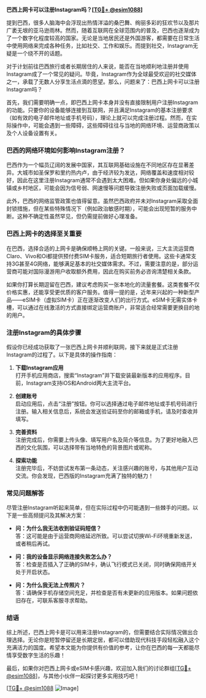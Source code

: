 **巴西上网卡可以注册Instagram吗？[[TG💪+ @esim1088](https://t.me/s/esim1088)]**

提到巴西，很多人脑海中会浮现出热情洋溢的桑巴舞、绚丽多彩的狂欢节以及那片广袤无垠的亚马逊雨林。然而，随着互联网在全球范围内的普及，巴西也逐渐成为了一个数字化程度较高的国家。无论是当地居民还是外国游客，都需要在日常生活中使用网络来完成各种任务，比如社交、工作和娱乐。而提到社交，Instagram无疑是一个绕不开的话题。

对于计划前往巴西旅行或者长期居住的人来说，能否在当地顺利地注册并使用Instagram成了一个常见的疑问。毕竟，Instagram作为全球最受欢迎的社交媒体之一，承载了无数人分享生活点滴的愿望。那么，问题来了：巴西上网卡可以注册Instagram吗？

首先，我们需要明确一点，即巴西上网卡本身并没有直接限制用户注册Instagram的功能。只要你的设备能够连接到互联网，并且满足Instagram的基本注册要求（如有效的电子邮件地址或手机号码），理论上就可以完成注册过程。然而，在实际操作中，可能会遇到一些障碍，这些障碍往往与当地的网络环境、运营商政策以及个人设备设置有关。

### **巴西的网络环境如何影响Instagram注册？**

巴西作为一个幅员辽阔的发展中国家，其互联网基础设施在不同地区存在显著差异。大城市如圣保罗和里约热内卢，由于经济较为发达，网络覆盖和速度相对较好，因此在这里注册Instagram通常不会遇到太大困难。但如果你身处偏远的小城镇或乡村地区，可能会因为信号弱、网速慢等问题导致注册失败或页面加载缓慢。

此外，巴西的网络监管政策也值得留意。虽然巴西政府并未对Instagram采取全面封锁措施，但在某些特殊情况下（例如政治敏感时期），可能会出现短暂的服务中断。这种不确定性虽然罕见，但仍需提前做好心理准备。

### **巴西上网卡的选择至关重要**

在巴西，选择合适的上网卡是确保顺畅上网的关键。一般来说，三大主流运营商Claro、Vivo和Oi都提供预付费SIM卡服务，适合短期旅行者使用。这些卡通常支持3G甚至4G网络，能够满足基本的社交媒体需求。不过，需要注意的是，部分运营商可能对国际漫游用户收取额外费用，因此在购买前务必咨询清楚相关条款。

如果你打算长期逗留在巴西，建议考虑购买一张本地化的流量套餐。这类套餐不仅价格实惠，还能享受更优质的客户服务。值得一提的是，近年来兴起的一种新型产品——eSIM卡（虚拟SIM卡）正在逐渐改变人们的出行方式。eSIM卡无需实体卡槽，可以通过在线激活的方式直接绑定运营商账户，非常适合经常需要更换目的地的用户。

### **注册Instagram的具体步骤**

假设你已经成功获取了一张巴西上网卡并顺利联网，接下来就是正式注册Instagram的过程了。以下是具体的操作指南：

1. **下载Instagram应用**  
   打开手机应用商店，搜索“Instagram”并下载安装最新版本的应用程序。目前，Instagram支持iOS和Android两大主流平台。

2. **创建账号**  
   启动应用后，点击“注册”按钮。你可以选择通过电子邮件地址或手机号码进行注册。输入相关信息后，系统会发送验证码至你的邮箱或手机，请及时查收并填写。

3. **完善资料**  
   注册完成后，你需要上传头像、填写用户名及简介等信息。为了更好地融入巴西的文化氛围，可以选择带有当地特色的背景图片或昵称。

4. **探索功能**  
   注册完毕后，不妨尝试发布第一条动态，关注感兴趣的账号，与其他用户互动交流。你会发现，巴西版的Instagram充满了独特的魅力！

### **常见问题解答**

尽管注册Instagram听起来简单，但在实际过程中仍可能遇到一些棘手的问题。以下是一些高频提问及其解决方案：

- **问：为什么我无法收到验证码短信？**  
  答：这可能是由于运营商网络延迟所致。可以尝试切换Wi-Fi环境重新发送，或者稍后再试。

- **问：我的设备显示网络连接失败怎么办？**  
  答：检查是否插入了正确的SIM卡，确认飞行模式已关闭，同时确保网络开关处于开启状态。

- **问：为什么我无法上传照片？**  
  答：请确保手机存储空间充足，并检查是否有未更新的应用版本。如果问题依旧存在，可联系客服寻求帮助。

### **结语**

综上所述，巴西上网卡是可以用来注册Instagram的，但需要结合实际情况做出合理选择。无论你是短暂停留还是长期定居，都可以借助现代科技手段轻松融入这个充满活力的国度。希望本文能为你提供有价值的参考，让你在巴西的每一天都能尽情享受数字生活的乐趣！

最后，如果你对巴西上网卡或eSIM卡感兴趣，欢迎加入我们的讨论群组[[TG💪+ @esim1088](https://t.me/s/esim1088)]，与其他小伙伴一起探讨更多实用技巧吧！  

[[TG💪+ @esim1088](https://t.me/s/esim1088) ![Image](https://i.postimg.cc/4NQfJmqS/Snipaste-2025-05-13-00-14-12.png)]